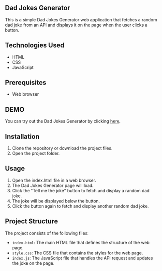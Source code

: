 ## Dad Jokes Generator
This is a simple Dad Jokes Generator web application that fetches a random dad joke from an API and displays it on the page when the user clicks a button.

## Technologies Used
- HTML
- CSS
- JavaScript

## Prerequisites
- Web browser

## DEMO
You can try out the Dad Jokes Generator by clicking [here](https://iamisaackn.github.io/Riddles-API/).

## Installation
1. Clone the repository or download the project files.
2. Open the project folder.

## Usage
1. Open the index.html file in a web browser.
2. The Dad Jokes Generator page will load.
3. Click the "Tell me the joke" button to fetch and display a random dad joke.
4. The joke will be displayed below the button.
5. Click the button again to fetch and display another random dad joke.

## Project Structure
The project consists of the following files:
- `index.html`: The main HTML file that defines the structure of the web page.
- `style.css`: The CSS file that contains the styles for the web page.
- `index.js`: The JavaScript file that handles the API request and updates the joke on the page.

